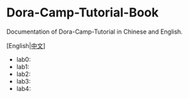 # Dora-Camp-Tutorial-Book

Documentation of Dora-Camp-Tutorial in Chinese and English.

[English|[中文](./README_zh.md)]

- lab0: 
- lab1: 
- lab2: 
- lab3: 
- lab4: 
